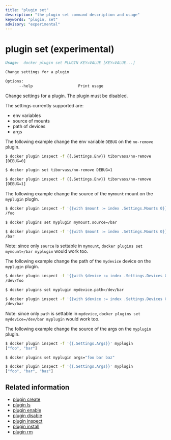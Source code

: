 ```yaml
---
title: "plugin set"
description: "the plugin set command description and usage"
keywords: "plugin, set"
advisory: "experimental"
---
```


<!-- This file is maintained within the docker/docker Github
     repository at https://github.com/docker/docker/. Make all
     pull requests against that repo. If you see this file in
     another repository, consider it read-only there, as it will
     periodically be overwritten by the definitive file. Pull
     requests which include edits to this file in other repositories
     will be rejected.
-->

# plugin set (experimental)

```markdown
Usage:  docker plugin set PLUGIN KEY=VALUE [KEY=VALUE...]

Change settings for a plugin

Options:
      --help                    Print usage
```

Change settings for a plugin. The plugin must be disabled.

The settings currently supported are:
 * env variables
 * source of mounts
 * path of devices
 * args

The following example change the env variable `DEBUG` on the
`no-remove` plugin.

```bash
$ docker plugin inspect -f {{.Settings.Env}} tiborvass/no-remove
[DEBUG=0]

$ docker plugin set tiborvass/no-remove DEBUG=1

$ docker plugin inspect -f {{.Settings.Env}} tiborvass/no-remove
[DEBUG=1]
```

The following example change the source of the `mymount` mount on
the `myplugin` plugin.

```bash
$ docker plugin inspect -f '{{with $mount := index .Settings.Mounts 0}}{{$mount.Source}}{{end}}' myplugin
/foo

$ docker plugins set myplugin mymount.source=/bar

$ docker plugin inspect -f '{{with $mount := index .Settings.Mounts 0}}{{$mount.Source}}{{end}}' myplugin
/bar
```

Note: since only `source` is settable in `mymount`, `docker plugins set mymount=/bar myplugin` would work too.

The following example change the path of the `mydevice` device on
the `myplugin` plugin.

```bash
$ docker plugin inspect -f '{{with $device := index .Settings.Devices 0}}{{$device.Path}}{{end}}' myplugin
/dev/foo

$ docker plugins set myplugin mydevice.path=/dev/bar

$ docker plugin inspect -f '{{with $device := index .Settings.Devices 0}}{{$device.Path}}{{end}}' myplugin
/dev/bar
```

Note: since only `path` is settable in `mydevice`, `docker plugins set mydevice=/dev/bar myplugin` would work too.

The following example change the source of the args on the `myplugin` plugin.

```bash
$ docker plugin inspect -f '{{.Settings.Args}}' myplugin
["foo", "bar"]

$ docker plugins set myplugin args="foo bar baz"

$ docker plugin inspect -f '{{.Settings.Args}}' myplugin
["foo", "bar", "baz"]
```

## Related information

* [plugin create](plugin_create.md)
* [plugin ls](plugin_ls.md)
* [plugin enable](plugin_enable.md)
* [plugin disable](plugin_disable.md)
* [plugin inspect](plugin_inspect.md)
* [plugin install](plugin_install.md)
* [plugin rm](plugin_rm.md)
